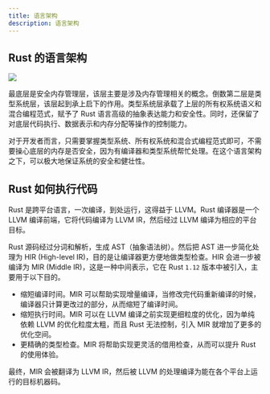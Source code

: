 ```yaml
---
title: 语言架构
description: 语言架构
---
```


## Rust 的语言架构

![](/images/2022/10/Rust概念层次结构.png)

最底层是安全内存管理层，该层主要是涉及内存管理相关的概念。倒数第二层是类型系统层，该层起到承上启下的作用。类型系统层承载了上层的所有权系统语义和混合编程范式，赋予了 Rust 语言高级的抽象表达能力和安全性。同时，还保留了对底层代码执行、数据表示和内存分配等操作的控制能力。

对于开发者而言，只需要掌握类型系统、所有权系统和混合式编程范式即可，不需要操心底层的内存是否安全，因为有编译器和类型系统帮忙处理。在这个语言架构之下，可以极大地保证系统的安全和健壮性。

## Rust 如何执行代码

Rust 是跨平台语言，一次编译，到处运行，这得益于 LLVM。Rust 编译器是一个 LLVM 编译前端，它将代码编译为 LLVM IR，然后经过 LLVM
编译为相应的平台目标。

Rust 源码经过分词和解析，生成 AST（抽象语法树）。然后把 AST 进一步简化处理为 HIR (High-level IR)，目的是让编译器更方便地做类型检查。HIR 会进一步被编译为 MIR (Middle IR)，这是一种中间表示，它在 Rust `1.12` 版本中被引入，主要用于以下目的。

- 缩短编译时间。MIR 可以帮助实现增量编译，当修改完代码重新编译的时候，编译器只计算更改过的部分，从而缩短了编译时间。
- 缩短执行时间。MIR 可以在 LLVM 编译之前实现更细粒度的优化，因为单纯依赖 LLVM 的优化粒度太粗，而且 Rust 无法控制，引入 MIR 就增加了更多的优化空间。
- 更精确的类型检查。MIR 将帮助实现更灵活的借用检查，从而可以提升 Rust 的使用体验。

最终，MIR 会被翻译为 LLVM IR，然后被 LLVM 的处理编译为能在各个平台上运行的目标机器码。
